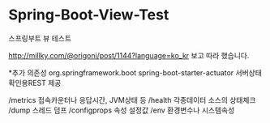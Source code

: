 # Spring-Boot-View-Test
스프링부트 뷰 테스트

http://millky.com/@origoni/post/1144?language=ko_kr
보고 따라 했습니다.

*추가 의존성
<dependency>
	<groupId>org.springframework.boot</groupId>
	<artifactId>spring-boot-starter-actuator</artifactId>
</dependency>
서버상태 확인용REST 제공

/metrics 		접속카운터나 응답시간, JVM상태 등
/health 		각종데이터 소스의 상태체크
/dump 			스레드 덤프
/configprops	속성 설정값
/env			환경변수나 시스템속성
